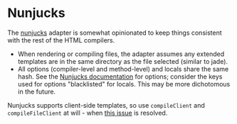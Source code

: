 Nunjucks
====

The [nunjucks](http://jlongster.github.io/nunjucks/) adapter is somewhat opinionated to keep things consistent with the rest of the HTML compilers.

- When rendering or compiling files, the adapter assumes any extended templates are in the same directory as the file selected (similar to jade).
- All options (compiler-level and method-level) and locals share the same hash.  See the [Nunjucks documentation](http://jlongster.github.io/nunjucks/templating.html) for options; consider the keys used for options "blacklisted" for locals.  This may be more dichotomous in the future.

Nunjucks supports client-side templates, so use `compileClient` and `compileFileClient` at will - when [this issue](https://github.com/jlongster/nunjucks/issues/129) is resolved.  
